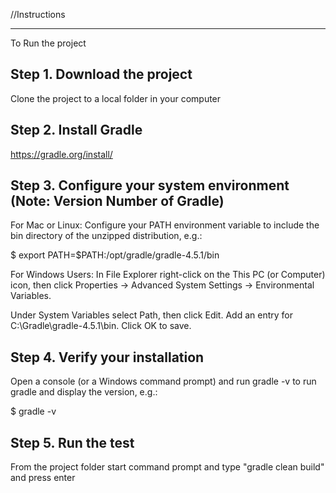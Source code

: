 //Instructions

*************************
To Run the project

Step 1. Download the project
-----------------------------
Clone the project to a local folder in your computer


Step 2. Install Gradle
---------------------
https://gradle.org/install/



Step 3. Configure your system environment (Note: Version Number of Gradle)
-----------------------------------------

For Mac or Linux:
Configure your PATH environment variable to include the bin directory of the unzipped distribution, e.g.:

 $ export PATH=$PATH:/opt/gradle/gradle-4.5.1/bin


For Windows Users:
In File Explorer right-click on the This PC (or Computer) icon, then click Properties -> Advanced System Settings -> Environmental Variables.

Under System Variables select Path, then click Edit. Add an entry for C:\Gradle\gradle-4.5.1\bin. Click OK to save.


Step 4. Verify your installation
--------------------------------
Open a console (or a Windows command prompt) and run gradle -v to run gradle and display the version, e.g.:

$ gradle -v


Step 5. Run the test
-----------------------

From the project folder start command prompt and type "gradle clean build" and press enter











